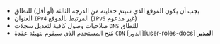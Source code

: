 * يجب أن يكون الموقع الذي سيتم حمايته من الدرجة الثالثة (أو أقل) للنطاق
* العنوان `IPv4` المرتبط بالموقع (`IPv6` غير مدعوم)
* صلاحيات وصول كافية لتعديل سجلات `DNS` للنطاق
* مُنح المستخدم الذي سيقوم بتهيئة عقدة `CDN` [الدور][user-roles-docs] **المدير**